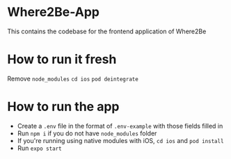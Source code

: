 # Where2Be-App
This contains the codebase for the frontend application of Where2Be

# How to run it fresh

Remove `node_modules`
`cd ios`
`pod deintegrate`

# How to run the app

- Create a `.env` file in the format of `.env-example` with those fields filled in
- Run `npm i` if you do not have `node_modules` folder
- If you're running using native modules with iOS, `cd ios` and `pod install`
- Run `expo start`
